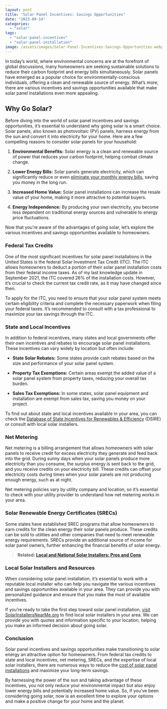 ```yaml
---
layout: post
title: "Solar Panel Incentives: Savings Opportunities"
date: "2023-09-14"
categories: 
  - "solar"
tags: 
  - "solar-panel-incentives"
  - "solar-panel-installation"
image: /assets/images/Solar-Panel-Incentives-Savings-Opportunities.webp
---
```


In today’s world, where environmental concerns are at the forefront of global discussions, many homeowners are seeking sustainable solutions to reduce their carbon footprint and energy bills simultaneously. Solar panels have emerged as a popular choice for environmentally-conscious individuals, offering a clean and renewable source of energy. What’s more, there are various incentives and savings opportunities available that make solar panel installations even more appealing.

## **Why Go Solar?**

Before diving into the world of solar panel incentives and savings opportunities, it’s essential to understand why going solar is a smart choice. Solar panels, also known as photovoltaic (PV) panels, harness energy from the sun and convert it into electricity for your home. Here are a few compelling reasons to consider solar panels for your household:

1. **Environmental Benefits:** Solar energy is a clean and renewable source of power that reduces your carbon footprint, helping combat climate change.

3. **Lower Energy Bills:** Solar panels generate electricity, which can significantly reduce or even [eliminate your monthly energy bills](/long-term-savings-with-solar-power/), saving you money in the long run.

5. **Increased Home Value:** Solar panel installations can increase the resale value of your home, making it more attractive to potential buyers.

7. **Energy Independence:** By producing your own electricity, you become less dependent on traditional energy sources and vulnerable to energy price fluctuations.

Now that you’re aware of the advantages of going solar, let’s explore the various incentives and savings opportunities available to homeowners.

### **Federal Tax Credits**

One of the most significant incentives for solar panel installations in the United States is the federal Solar Investment Tax Credit (ITC). The ITC allows homeowners to deduct a portion of their solar panel installation costs from their federal income taxes. As of my last knowledge update in September 2021, the ITC covered 26% of the installation costs. However, it’s crucial to check the current tax credit rate, as it may have changed since then.

To apply for the ITC, you need to ensure that your solar panel system meets certain eligibility criteria and complete the necessary paperwork when filing your federal taxes. It’s recommended to consult with a tax professional to maximize your tax savings through the ITC.

### **State and Local Incentives**

In addition to federal incentives, many states and local governments offer their own incentives and rebates to encourage solar panel installations. These incentives can vary widely by location but often include:

- **State Solar Rebates:** Some states provide cash rebates based on the size and performance of your solar panel system.

- **Property Tax Exemptions:** Certain areas exempt the added value of a solar panel system from property taxes, reducing your overall tax burden.

- **Sales Tax Exemptions:** In some states, solar panel equipment and installation are exempt from sales tax, saving you money on your project.

To find out about state and local incentives available in your area, you can check the [Database of State Incentives for Renewables & Efficiency](https://www.dsireusa.org/) (DSIRE) or consult with local solar installers.

### **Net Metering**

Net metering is a billing arrangement that allows homeowners with solar panels to receive credit for excess electricity they generate and feed back into the grid. During sunny days when your solar panels produce more electricity than you consume, the surplus energy is sent back to the grid, and you receive credits on your electricity bill. These credits can offset your electricity costs during times when your solar panels are not producing enough energy, such as at night.

Net metering policies vary by utility company and location, so it’s essential to check with your utility provider to understand how net metering works in your area.

### **Solar Renewable Energy Certificates (SRECs)**

Some states have established SREC programs that allow homeowners to earn credits for the clean energy their solar panels produce. These credits can be sold to utilities and other companies that need to meet renewable energy requirements. SRECs provide an additional source of income for solar panel owners, further enhancing the financial benefits of solar energy.

> **Related: [Local and National Solar Installers: Pros and Cons](/local-and-national-solar-installers-pros-and-cons/)**

### **Local Solar Installers and Resources**

When considering solar panel installation, it’s essential to work with a reputable local installer who can help you navigate the various incentives and savings opportunities available in your area. They can provide you with personalized guidance and ensure that you make the most of available incentives.

If you’re ready to take the first step toward solar panel installation, [visit SolarInstallersNearMe.org](/) to find local solar installers in your area. We can provide you with quotes and information specific to your location, helping you make an informed decision about going solar.

### **Conclusion**

Solar panel incentives and savings opportunities make transitioning to solar energy an attractive option for homeowners. From federal tax credits to state and local incentives, net metering, SRECs, and the expertise of local solar installers, there are numerous ways to reduce the [cost of solar panel installations](/solar-panel-pricing-guide-understanding-the-costs-of-going-solar/) and maximize your long-term savings.

By harnessing the power of the sun and taking advantage of these incentives, you not only reduce your environmental impact but also enjoy lower energy bills and potentially increased home value. So, if you’ve been considering going solar, now is an excellent time to explore your options and make a positive change for your home and the planet.
